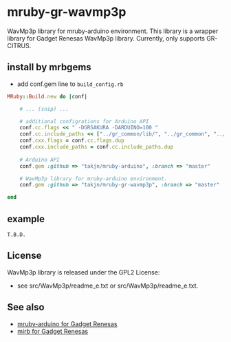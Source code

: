 # mruby-gr-wavmp3p
WavMp3p library for mruby-arduino environment.
This library is a wrapper library for Gadget Renesas WavMp3p library.
Currently, only supports GR-CITRUS.

## install by mrbgems
- add conf.gem line to `build_config.rb`

```ruby
MRuby::Build.new do |conf|

    # ... (snip) ...

    # additional configrations for Arduino API
    conf.cc.flags << " -DGRSAKURA -DARDUINO=100 "
    conf.cc.include_paths << ["../gr_common/lib/", "../gr_common", "../gr_common/core", "../gr_common/lib/SPI", "../gr_common/lib/Wire", "../gr_common/lib/Servo", "../gr_common/lib/SD" ]
    conf.cxx.flags = conf.cc.flags.dup
    conf.cxx.include_paths = conf.cc.include_paths.dup
    
    # Arduino API
    conf.gem :github => "takjn/mruby-arduino", :branch => "master"

    # WavMp3p library for mruby-arduino environment.
    conf.gem :github => "takjn/mruby-gr-wavmp3p", :branch => "master"

end
```

## example
```mruby
T.B.D.
```

## License
WavMp3p library is released under the GPL2 License:
- see src/WavMp3p/readme_e.txt or src/WavMp3p/readme_e.txt.

## See also
- [mruby-arduino for Gadget Renesas](https://github.com/takjn/mruby-arduino)
- [mirb for Gadget Renesas](https://github.com/takjn/mirb4gr)